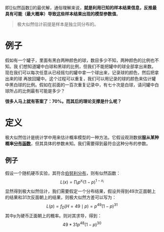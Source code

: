 即[[似然函数]]的最优解，通俗理解来说，**就是利用已知的样本结果信息，反推最具有可能（最大概率）导致这些样本结果出现的模型参数值**。

> 极大似然估计前提是样本是独立同分布的。
# 例子
假如有一个罐子，里面有黑白两种颜色的球，数目多少不知，两种颜色的比例也不知。我 们想知道罐中白球和黑球的比例，但我们不能把罐中的球全部拿出来数。现在我们可以每次任意从已经摇匀的罐中拿一个球出来，记录球的颜色，然后把拿出来的球 再放回罐中。这个过程可以重复，我们可以用记录的球的颜色来估计罐中黑白球的比例。假如在前面的一百次重复记录中，有七十次是白球，请问罐中白球所占的比例最有可能是多少？

**很多人马上就有答案了：70%。而其后的理论支撑是什么呢？**

# 定义
极大似然估计是统计学中用来估计概率模型的一种方法。它假设观测数据**服从某种概率[分布函数](分布函数.md)**，但其具体的参数未知。我们需要得到最符合这种分布的参数。

## 例子
假设一个随机硬币实验，其符合[伯努利分布](伯努利分布.md)，则有似然函数：
$$
L(x) = \prod_i p^{x_{i}}(1-p)^{1-x_i}
$$
显然得到极大似然估计，我们需要假定一个分布结果，假设共得到49次正面朝上的结果和31次反面朝上的结果，则极大似然方差可以写为：
$$
L(p) = f_D(H=49 \mid p) = p^{49} (1-p)^{31}
$$
其中p为硬币正面朝上的概率。则对其求导，得到：
$$
49*31p^{48}(1-p)^{30}
$$